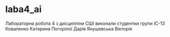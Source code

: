# laba4_ai
Лабораторна робота 4 з дисципліни СШІ 
виконали студентки групи ІС-13
Коваленко Катерина
Погорілої Дарія
Янушевська Вікторія
